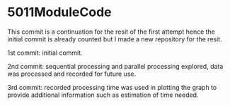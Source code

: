 # 5011ModuleCode

This commit is a continuation for the resit of the first attempt hence the
initial commit is already counted but I made a new repository for the
resit.

1st commit: initial commit.


2nd commit: sequential processing and parallel processing explored,
data was processed and recorded for future use.


3rd commit: recorded processing time was used in plotting the graph to
provide additional information such as estimation of time needed.